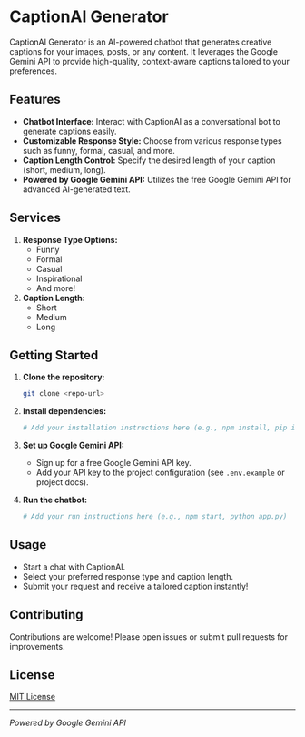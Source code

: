 # CaptionAI Generator

CaptionAI Generator is an AI-powered chatbot that generates creative captions for your images, posts, or any content. It leverages the Google Gemini API to provide high-quality, context-aware captions tailored to your preferences.

## Features

- **Chatbot Interface:** Interact with CaptionAI as a conversational bot to generate captions easily.
- **Customizable Response Style:** Choose from various response types such as funny, formal, casual, and more.
- **Caption Length Control:** Specify the desired length of your caption (short, medium, long).
- **Powered by Google Gemini API:** Utilizes the free Google Gemini API for advanced AI-generated text.

## Services

1. **Response Type Options:**
   - Funny
   - Formal
   - Casual
   - Inspirational
   - And more!
2. **Caption Length:**
   - Short
   - Medium
   - Long

## Getting Started

1. **Clone the repository:**
   ```bash
   git clone <repo-url>
   ```
2. **Install dependencies:**
   ```bash
   # Add your installation instructions here (e.g., npm install, pip install -r requirements.txt)
   ```
3. **Set up Google Gemini API:**
   - Sign up for a free Google Gemini API key.
   - Add your API key to the project configuration (see `.env.example` or project docs).

4. **Run the chatbot:**
   ```bash
   # Add your run instructions here (e.g., npm start, python app.py)
   ```

## Usage

- Start a chat with CaptionAI.
- Select your preferred response type and caption length.
- Submit your request and receive a tailored caption instantly!

## Contributing

Contributions are welcome! Please open issues or submit pull requests for improvements.

## License

[MIT License](LICENSE)

---

*Powered by Google Gemini API*
